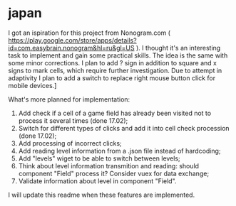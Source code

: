 # japan

I got an ispiration for this project from Nonogram.com ( https://play.google.com/store/apps/details?id=com.easybrain.nonogram&hl=ru&gl=US ). I thought it's an interesting task to implement and gain some practical skills. The idea is the same with some minor corrections. I plan to add ? sign in addition to square and x signs to mark cells, which require further investigation.
Due to attempt in adaptivity I plan to add a switch to replace right mouse button click for mobile devices.]

What's more planned for implementation:

1. Add check if a cell of a game field has already been visited not to process it several times (done 17.02);
2. Switch for different types of clicks and add it into cell check procession (done 17.02);
3. Add processing of incorrect clicks;
4. Add reading level information from a .json file instead of hardcoding;
5. Add "levels" wiget to be able to switch between levels;
6. Think about level information transmition and reading: should component "Field" process it? Consider vuex for data exchange;
7. Validate information about level in component "Field".

I will update this readme when these features are implemented.
